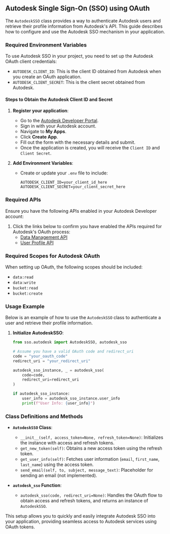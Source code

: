 ## Autodesk Single Sign-On (SSO) using OAuth

The `AutodeskSSO` class provides a way to authenticate Autodesk users and retrieve their profile information from Autodesk's API. This guide describes how to configure and use the Autodesk SSO mechanism in your application.

### Required Environment Variables

To use Autodesk SSO in your project, you need to set up the Autodesk OAuth client credentials:

- `AUTODESK_CLIENT_ID`: This is the client ID obtained from Autodesk when you create an OAuth application.
- `AUTODESK_CLIENT_SECRET`: This is the client secret obtained from Autodesk.

#### Steps to Obtain the Autodesk Client ID and Secret

1. **Register your application**:
    - Go to the [Autodesk Developer Portal](https://forge.autodesk.com).
    - Sign in with your Autodesk account.
    - Navigate to **My Apps**.
    - Click **Create App**.
    - Fill out the form with the necessary details and submit.
    - Once the application is created, you will receive the `Client ID` and `Client Secret`.

2. **Add Environment Variables**:
    - Create or update your `.env` file to include:
      ```
      AUTODESK_CLIENT_ID=your_client_id_here
      AUTODESK_CLIENT_SECRET=your_client_secret_here
      ```

### Required APIs

Ensure you have the following APIs enabled in your Autodesk Developer account:

1. Click the links below to confirm you have enabled the APIs required for Autodesk's OAuth process:
    - [Data Management API](https://forge.autodesk.com/en/docs/data/v2/developers_guide/overview/)
    - [User Profile API](https://forge.autodesk.com/en/docs/oauth/v2/developers_guide/scopes/)

### Required Scopes for Autodesk OAuth

When setting up OAuth, the following scopes should be included:

- `data:read`
- `data:write`
- `bucket:read`
- `bucket:create`

### Usage Example

Below is an example of how to use the `AutodeskSSO` class to authenticate a user and retrieve their profile information.

1. **Initialize AutodeskSSO**:

    ```python
    from sso.autodesk import AutodeskSSO, autodesk_sso

    # Assume you have a valid OAuth code and redirect_uri
    code = "your_oauth_code"
    redirect_uri = "your_redirect_uri"

    autodesk_sso_instance, _ = autodesk_sso(
        code=code,
        redirect_uri=redirect_uri
    )

    if autodesk_sso_instance:
        user_info = autodesk_sso_instance.user_info
        print(f"User Info: {user_info}")

    ```

### Class Definitions and Methods

- **`AutodeskSSO` Class**:
    - `__init__(self, access_token=None, refresh_token=None)`: Initializes the instance with access and refresh tokens.
    - `get_new_token(self)`: Obtains a new access token using the refresh token.
    - `get_user_info(self)`: Fetches user information (`email`, `first_name`, `last_name`) using the access token.
    - `send_email(self, to, subject, message_text)`: Placeholder for sending an email (not implemented).

- **`autodesk_sso` Function**:
    - `autodesk_sso(code, redirect_uri=None)`: Handles the OAuth flow to obtain access and refresh tokens, and returns an instance of `AutodeskSSO`.

This setup allows you to quickly and easily integrate Autodesk SSO into your application, providing seamless access to Autodesk services using OAuth tokens.